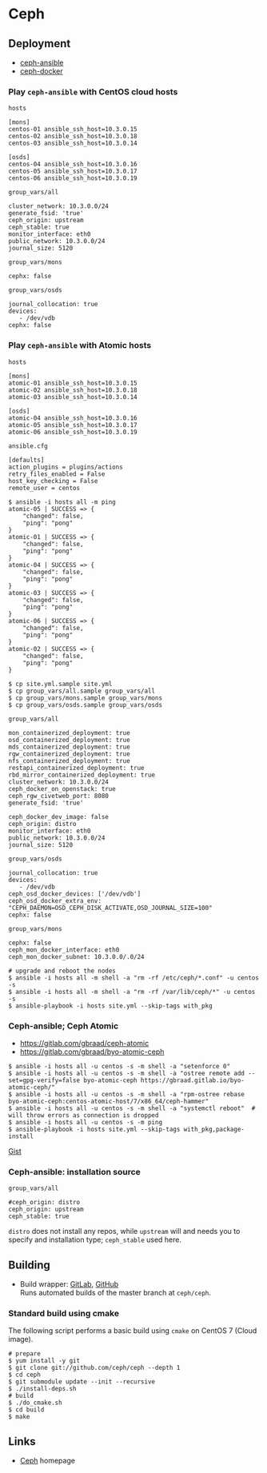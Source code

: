 Ceph
====


Deployment
----------

  * [ceph-ansible](https://github.com/ceph/ceph-ansible)
  * [ceph-docker](https://github.com/ceph/ceph-docker)


### Play `ceph-ansible` with CentOS cloud hosts

`hosts`
```
[mons]
centos-01 ansible_ssh_host=10.3.0.15
centos-02 ansible_ssh_host=10.3.0.18
centos-03 ansible_ssh_host=10.3.0.14

[osds]
centos-04 ansible_ssh_host=10.3.0.16
centos-05 ansible_ssh_host=10.3.0.17
centos-06 ansible_ssh_host=10.3.0.19
```

`group_vars/all`
```
cluster_network: 10.3.0.0/24
generate_fsid: 'true'
ceph_origin: upstream
ceph_stable: true
monitor_interface: eth0
public_network: 10.3.0.0/24
journal_size: 5120
```

`group_vars/mons`
```
cephx: false
```

`group_vars/osds`
```
journal_collocation: true
devices:
   - /dev/vdb
cephx: false
```


### Play `ceph-ansible` with Atomic hosts

`hosts`
```
[mons]
atomic-01 ansible_ssh_host=10.3.0.15
atomic-02 ansible_ssh_host=10.3.0.18
atomic-03 ansible_ssh_host=10.3.0.14

[osds]
atomic-04 ansible_ssh_host=10.3.0.16
atomic-05 ansible_ssh_host=10.3.0.17
atomic-06 ansible_ssh_host=10.3.0.19
```

`ansible.cfg`
```
[defaults]
action_plugins = plugins/actions
retry_files_enabled = False
host_key_checking = False
remote_user = centos
```

```
$ ansible -i hosts all -m ping
atomic-05 | SUCCESS => {
    "changed": false, 
    "ping": "pong"
}
atomic-01 | SUCCESS => {
    "changed": false, 
    "ping": "pong"
}
atomic-04 | SUCCESS => {
    "changed": false, 
    "ping": "pong"
}
atomic-03 | SUCCESS => {
    "changed": false, 
    "ping": "pong"
}
atomic-06 | SUCCESS => {
    "changed": false, 
    "ping": "pong"
}
atomic-02 | SUCCESS => {
    "changed": false, 
    "ping": "pong"
}
```

```
$ cp site.yml.sample site.yml
$ cp group_vars/all.sample group_vars/all
$ cp group_vars/mons.sample group_vars/mons
$ cp group_vars/osds.sample group_vars/osds
```

`group_vars/all`
```
mon_containerized_deployment: true
osd_containerized_deployment: true
mds_containerized_deployment: true
rgw_containerized_deployment: true
nfs_containerized_deployment: true
restapi_containerized_deployment: true
rbd_mirror_containerized_deployment: true
cluster_network: 10.3.0.0/24
ceph_docker_on_openstack: true
ceph_rgw_civetweb_port: 8080
generate_fsid: 'true'

ceph_docker_dev_image: false
ceph_origin: distro
monitor_interface: eth0
public_network: 10.3.0.0/24
journal_size: 5120
```

`group_vars/osds`
```
journal_collocation: true
devices:
   - /dev/vdb
ceph_osd_docker_devices: ['/dev/vdb']
ceph_osd_docker_extra_env: "CEPH_DAEMON=OSD_CEPH_DISK_ACTIVATE,OSD_JOURNAL_SIZE=100"
cephx: false
```

`group_vars/mons`
```
cephx: false
ceph_mon_docker_interface: eth0
ceph_mon_docker_subnet: 10.3.0.0/.0/24
```

```
# upgrade and reboot the nodes
$ ansible -i hosts all -m shell -a "rm -rf /etc/ceph/*.conf" -u centos -s
$ ansible -i hosts all -m shell -a "rm -rf /var/lib/ceph/*" -u centos -s
$ ansible-playbook -i hosts site.yml --skip-tags with_pkg
```

### Ceph-ansible; Ceph Atomic

  * https://gitlab.com/gbraad/ceph-atomic
  * https://gitlab.com/gbraad/byo-atomic-ceph


```
$ ansible -i hosts all -u centos -s -m shell -a "setenforce 0"
$ ansible -i hosts all -u centos -s -m shell -a "ostree remote add --set=gpg-verify=false byo-atomic-ceph https://gbraad.gitlab.io/byo-atomic-ceph/"
$ ansible -i hosts all -u centos -s -m shell -a "rpm-ostree rebase byo-atomic-ceph:centos-atomic-host/7/x86_64/ceph-hammer"
$ ansible -i hosts all -u centos -s -m shell -a "systemctl reboot"  # will throw errors as connection is dropped
$ ansible -i hosts all -u centos -s -m ping
$ ansible-playbook -i hosts site.yml --skip-tags with_pkg,package-install
```

[Gist](https://gist.github.com/gbraad/9111e00e91170d91a1d180c3b62423c6)


### Ceph-ansible: installation source

`group_vars/all`
```
#ceph_origin: distro
ceph_origin: upstream
ceph_stable: true
```

`distro` does not install any repos, while `upstream` will and needs you to specify and installation type; `ceph_stable` used here.


Building
--------

  * Build wrapper: [GitLab](https://gitlab.com/gbraad/ceph), [GitHub](http://github.com/gbraad/ceph-build-wrapper)  
    Runs automated builds of the master branch at `ceph/ceph`.


### Standard build using cmake
The following script performs a basic build using `cmake` on CentOS 7 (Cloud image).

```
# prepare
$ yum install -y git
$ git clone git://github.com/ceph/ceph --depth 1
$ cd ceph
$ git submodule update --init --recursive
$ ./install-deps.sh
# build
$ ./do_cmake.sh
$ cd build
$ make
```

Links
-----

  * [Ceph](http://ceph.com/) homepage
